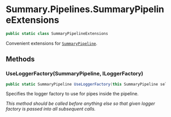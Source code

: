 # Summary.Pipelines.SummaryPipelineExtensions
```cs
public static class SummaryPipelineExtensions
```

Convenient extensions for [`SummaryPipeline`](./SummaryPipeline.md).

## Methods
### UseLoggerFactory(SummaryPipeline, ILoggerFactory)
```cs
public static SummaryPipeline UseLoggerFactory(this SummaryPipeline self, ILoggerFactory factory)
```

Specifies the logger factory to use for pipes inside the pipeline.

_This method should be called _before_ anything else so that_
_given logger factory is passed into all subsequent calls._

